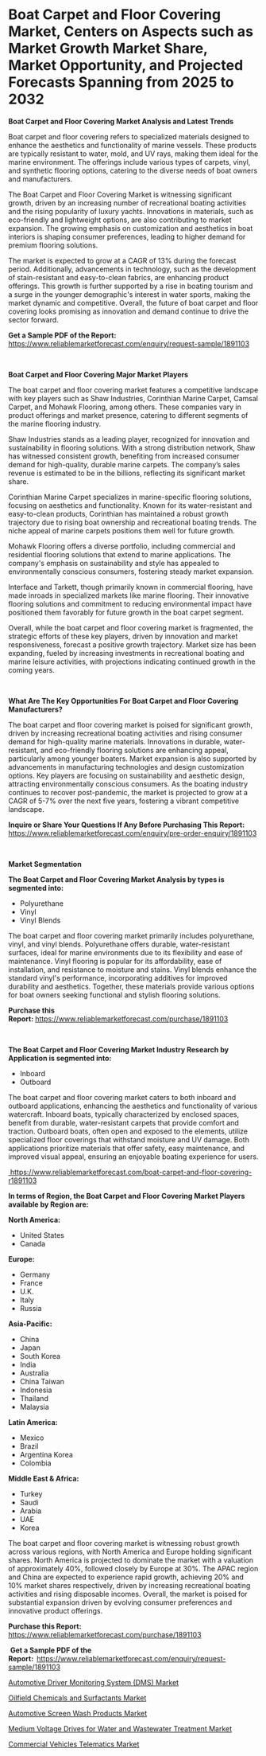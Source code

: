 <p><h1>Boat Carpet and Floor Covering Market, Centers on Aspects such as Market Growth Market Share, Market Opportunity, and Projected Forecasts Spanning from 2025 to 2032</h1></p><p><strong>Boat Carpet and Floor Covering Market Analysis and Latest Trends</strong></p>
<p><p>Boat carpet and floor covering refers to specialized materials designed to enhance the aesthetics and functionality of marine vessels. These products are typically resistant to water, mold, and UV rays, making them ideal for the marine environment. The offerings include various types of carpets, vinyl, and synthetic flooring options, catering to the diverse needs of boat owners and manufacturers.</p><p>The Boat Carpet and Floor Covering Market is witnessing significant growth, driven by an increasing number of recreational boating activities and the rising popularity of luxury yachts. Innovations in materials, such as eco-friendly and lightweight options, are also contributing to market expansion. The growing emphasis on customization and aesthetics in boat interiors is shaping consumer preferences, leading to higher demand for premium flooring solutions.</p><p>The market is expected to grow at a CAGR of 13% during the forecast period. Additionally, advancements in technology, such as the development of stain-resistant and easy-to-clean fabrics, are enhancing product offerings. This growth is further supported by a rise in boating tourism and a surge in the younger demographic's interest in water sports, making the market dynamic and competitive. Overall, the future of boat carpet and floor covering looks promising as innovation and demand continue to drive the sector forward.</p></p>
<p><strong>Get a Sample PDF of the Report:&nbsp;</strong> <a href="https://www.reliablemarketforecast.com/enquiry/request-sample/1891103?utm_campaign=1899&utm_medium=2&utm_source=Github&utm_content=ia&utm_term=28032025&utm_id=boat-carpet-and-floor-covering">https://www.reliablemarketforecast.com/enquiry/request-sample/1891103</a></p>
<p>&nbsp;</p>
<p><strong>Boat Carpet and Floor Covering Major Market Players</strong></p>
<p><p>The boat carpet and floor covering market features a competitive landscape with key players such as Shaw Industries, Corinthian Marine Carpet, Camsal Carpet, and Mohawk Flooring, among others. These companies vary in product offerings and market presence, catering to different segments of the marine flooring industry.</p><p>Shaw Industries stands as a leading player, recognized for innovation and sustainability in flooring solutions. With a strong distribution network, Shaw has witnessed consistent growth, benefiting from increased consumer demand for high-quality, durable marine carpets. The company’s sales revenue is estimated to be in the billions, reflecting its significant market share.</p><p>Corinthian Marine Carpet specializes in marine-specific flooring solutions, focusing on aesthetics and functionality. Known for its water-resistant and easy-to-clean products, Corinthian has maintained a robust growth trajectory due to rising boat ownership and recreational boating trends. The niche appeal of marine carpets positions them well for future growth.</p><p>Mohawk Flooring offers a diverse portfolio, including commercial and residential flooring solutions that extend to marine applications. The company's emphasis on sustainability and style has appealed to environmentally conscious consumers, fostering steady market expansion.</p><p>Interface and Tarkett, though primarily known in commercial flooring, have made inroads in specialized markets like marine flooring. Their innovative flooring solutions and commitment to reducing environmental impact have positioned them favorably for future growth in the boat carpet segment.</p><p>Overall, while the boat carpet and floor covering market is fragmented, the strategic efforts of these key players, driven by innovation and market responsiveness, forecast a positive growth trajectory. Market size has been expanding, fueled by increasing investments in recreational boating and marine leisure activities, with projections indicating continued growth in the coming years.</p></p>
<p>&nbsp;</p>
<p><strong>What Are The Key Opportunities For Boat Carpet and Floor Covering Manufacturers?</strong></p>
<p><p>The boat carpet and floor covering market is poised for significant growth, driven by increasing recreational boating activities and rising consumer demand for high-quality marine materials. Innovations in durable, water-resistant, and eco-friendly flooring solutions are enhancing appeal, particularly among younger boaters. Market expansion is also supported by advancements in manufacturing technologies and design customization options. Key players are focusing on sustainability and aesthetic design, attracting environmentally conscious consumers. As the boating industry continues to recover post-pandemic, the market is projected to grow at a CAGR of 5-7% over the next five years, fostering a vibrant competitive landscape.</p></p>
<p><strong>Inquire or Share Your Questions If Any Before Purchasing This Report:</strong> <a href="https://www.reliablemarketforecast.com/enquiry/pre-order-enquiry/1891103?utm_campaign=1899&utm_medium=2&utm_source=Github&utm_content=ia&utm_term=28032025&utm_id=boat-carpet-and-floor-covering">https://www.reliablemarketforecast.com/enquiry/pre-order-enquiry/1891103</a></p>
<p>&nbsp;</p>
<p><strong>Market Segmentation</strong></p>
<p><strong>The Boat Carpet and Floor Covering Market Analysis by types is segmented into:</strong></p>
<p><ul><li>Polyurethane</li><li>Vinyl</li><li>Vinyl Blends</li></ul></p>
<p><p>The boat carpet and floor covering market primarily includes polyurethane, vinyl, and vinyl blends. Polyurethane offers durable, water-resistant surfaces, ideal for marine environments due to its flexibility and ease of maintenance. Vinyl flooring is popular for its affordability, ease of installation, and resistance to moisture and stains. Vinyl blends enhance the standard vinyl's performance, incorporating additives for improved durability and aesthetics. Together, these materials provide various options for boat owners seeking functional and stylish flooring solutions.</p></p>
<p><strong>Purchase this Report:&nbsp;</strong><a href="https://www.reliablemarketforecast.com/purchase/1891103?utm_campaign=1899&utm_medium=2&utm_source=Github&utm_content=ia&utm_term=28032025&utm_id=boat-carpet-and-floor-covering">https://www.reliablemarketforecast.com/purchase/1891103</a></p>
<p>&nbsp;</p>
<p><strong>The Boat Carpet and Floor Covering Market Industry Research by Application is segmented into:</strong></p>
<p><ul><li>Inboard</li><li>Outboard</li></ul></p>
<p><p>The boat carpet and floor covering market caters to both inboard and outboard applications, enhancing the aesthetics and functionality of various watercraft. Inboard boats, typically characterized by enclosed spaces, benefit from durable, water-resistant carpets that provide comfort and traction. Outboard boats, often open and exposed to the elements, utilize specialized floor coverings that withstand moisture and UV damage. Both applications prioritize materials that offer safety, easy maintenance, and improved visual appeal, ensuring an enjoyable boating experience for users.</p></p>
<p><a href="https://www.reliablemarketforecast.com/boat-carpet-and-floor-covering-r1891103?utm_campaign=1899&utm_medium=2&utm_source=Github&utm_content=ia&utm_term=28032025&utm_id=boat-carpet-and-floor-covering">&nbsp;https://www.reliablemarketforecast.com/boat-carpet-and-floor-covering-r1891103</a></p>
<p><strong>In terms of Region, the Boat Carpet and Floor Covering Market Players available by Region are:</strong></p>
<p>
    <p> <strong> North America: </strong>
        <ul>
            <li>United States</li>
            <li>Canada</li>
        </ul>
        </p> 
    <p> <strong> Europe: </strong>
        <ul>
            <li>Germany</li>
            <li>France</li>
            <li>U.K.</li>
            <li>Italy</li>
            <li>Russia</li>
        </ul>
        </p> 
    <p> <strong> Asia-Pacific: </strong>
        <ul>
            <li>China</li>
            <li>Japan</li>
            <li>South Korea</li>
            <li>India</li>
            <li>Australia</li>
            <li>China Taiwan</li>
            <li>Indonesia</li>
            <li>Thailand</li>
            <li>Malaysia</li>
        </ul>
        </p> 
    <p> <strong> Latin America: </strong>
        <ul>
            <li>Mexico</li>
            <li>Brazil</li>
            <li>Argentina Korea</li>
            <li>Colombia</li>
        </ul>
        </p> 
    <p> <strong> Middle East & Africa: </strong>
        <ul>
            <li>Turkey</li>
            <li>Saudi</li>
            <li>Arabia</li>
            <li>UAE</li>
            <li>Korea</li>
        </ul>
    </p>
    </p>
<p><p>The boat carpet and floor covering market is witnessing robust growth across various regions, with North America and Europe holding significant shares. North America is projected to dominate the market with a valuation of approximately 40%, followed closely by Europe at 30%. The APAC region and China are expected to experience rapid growth, achieving 20% and 10% market shares respectively, driven by increasing recreational boating activities and rising disposable incomes. Overall, the market is poised for substantial expansion driven by evolving consumer preferences and innovative product offerings.</p></p>
<p><strong>Purchase this Report: </strong><a href="https://www.reliablemarketforecast.com/purchase/1891103?utm_campaign=1899&utm_medium=2&utm_source=Github&utm_content=ia&utm_term=28032025&utm_id=boat-carpet-and-floor-covering">https://www.reliablemarketforecast.com/purchase/1891103</a></p>
<p>&nbsp;<strong>Get a Sample PDF of the Report:&nbsp;&nbsp;</strong><a href="https://www.reliablemarketforecast.com/enquiry/request-sample/1891103?utm_campaign=1899&utm_medium=2&utm_source=Github&utm_content=ia&utm_term=28032025&utm_id=boat-carpet-and-floor-covering">https://www.reliablemarketforecast.com/enquiry/request-sample/1891103</a></p>
<p><strong></strong></p>
<p><p><a href="https://github.com/wraggfomath/Market-Research-Report-List-1/blob/main/automotive-driver-monitoring-system-dms-market.md?utm_campaign=1899&utm_medium=2&utm_source=Github&utm_content=ia&utm_term=28032025&utm_id=boat-carpet-and-floor-covering">Automotive Driver Monitoring System (DMS) Market</a></p><p><a href="https://github.com/sahoolipko6f/Market-Research-Report-List-1/blob/main/oilfield-chemicals-and-surfactants-market.md?utm_campaign=1899&utm_medium=2&utm_source=Github&utm_content=ia&utm_term=28032025&utm_id=boat-carpet-and-floor-covering">Oilfield Chemicals and Surfactants Market</a></p><p><a href="https://github.com/ranewknaller/Market-Research-Report-List-1/blob/main/automotive-screen-wash-products-market.md?utm_campaign=1899&utm_medium=2&utm_source=Github&utm_content=ia&utm_term=28032025&utm_id=boat-carpet-and-floor-covering">Automotive Screen Wash Products Market</a></p><p><a href="https://github.com/rogetspate12/Market-Research-Report-List-1/blob/main/medium-voltage-drives-for-water-and-wastewater-treatment-market.md?utm_campaign=1899&utm_medium=2&utm_source=Github&utm_content=ia&utm_term=28032025&utm_id=boat-carpet-and-floor-covering">Medium Voltage Drives for Water and Wastewater Treatment Market</a></p><p><a href="https://github.com/alawnhvicay/Market-Research-Report-List-1/blob/main/commercial-vehicles-telematics-market.md?utm_campaign=1899&utm_medium=2&utm_source=Github&utm_content=ia&utm_term=28032025&utm_id=boat-carpet-and-floor-covering">Commercial Vehicles Telematics Market</a></p></p>